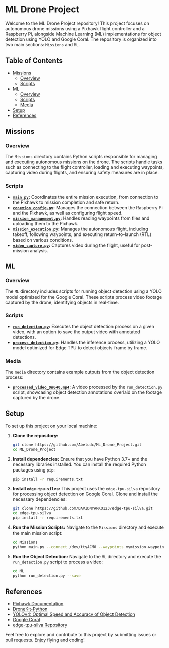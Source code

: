 # ML Drone Project

Welcome to the ML Drone Project repository! This project focuses on autonomous drone missions using a Pixhawk flight controller and a Raspberry Pi, alongside Machine Learning (ML) implementations for object detection using YOLO and Google Coral. The repository is organized into two main sections: `Missions` and `ML`.

## Table of Contents

- [Missions](#missions)
  - [Overview](#overview)
  - [Scripts](#scripts)
- [ML](#ml)
  - [Overview](#overview-1)
  - [Scripts](#scripts-1)
  - [Media](#media)
- [Setup](#setup)
- [References](#references)

## Missions

### Overview

The `Missions` directory contains Python scripts responsible for managing and executing autonomous missions on the drone. The scripts handle tasks such as connecting to the flight controller, loading and executing waypoints, capturing video during flights, and ensuring safety measures are in place.

### Scripts

- **[`main.py`](https://github.com/Abeludc/ML_Drone_Project/blob/main/Missions/main.py):** Coordinates the entire mission execution, from connection to the Pixhawk to mission completion and safe return.
- **[`conexion_config.py`](https://github.com/Abeludc/ML_Drone_Project/blob/main/Missions/conexion_config.py):** Manages the connection between the Raspberry Pi and the Pixhawk, as well as configuring flight speed.
- **[`mission_management.py`](https://github.com/Abeludc/ML_Drone_Project/blob/main/Missions/mission_management.py):** Handles reading waypoints from files and uploading them to the Pixhawk.
- **[`mission_execution.py`](https://github.com/Abeludc/ML_Drone_Project/blob/main/Missions/mission_execution.py):** Manages the autonomous flight, including takeoff, following waypoints, and executing return-to-launch (RTL) based on various conditions.
- **[`video_capture.py`](https://github.com/Abeludc/ML_Drone_Project/blob/main/Missions/video_capture.py):** Captures video during the flight, useful for post-mission analysis.

## ML

### Overview

The `ML` directory includes scripts for running object detection using a YOLO model optimized for the Google Coral. These scripts process video footage captured by the drone, identifying objects in real-time.

### Scripts

- **[`run_detection.py`](https://github.com/Abeludc/ML_Drone_Project/blob/main/ML/run_detection.py):** Executes the object detection process on a given video, with an option to save the output video with annotated detections.
- **[`process_detection.py`](https://github.com/Abeludc/ML_Drone_Project/blob/main/ML/process_detection.py):** Handles the inference process, utilizing a YOLO model optimized for Edge TPU to detect objects frame by frame.

### Media

The `media` directory contains example outputs from the object detection process:

- **[`processed_video_8n640.mp4`](https://github.com/Abeludc/ML_Drone_Project/blob/main/ML/media/processed_video_8n640.mp4):** A video processed by the `run_detection.py` script, showcasing object detection annotations overlaid on the footage captured by the drone.

## Setup

To set up this project on your local machine:

1. **Clone the repository:**
   ```bash
   git clone https://github.com/Abeludc/ML_Drone_Project.git
   cd ML_Drone_Project
   ```

2. **Install dependencies:**
   Ensure that you have Python 3.7+ and the necessary libraries installed. You can install the required Python packages using `pip`:
   ```bash
   pip install -r requirements.txt
   ```

3. **Install `edge-tpu-silva`:**
   This project uses the `edge-tpu-silva` repository for processing object detection on Google Coral. Clone and install the necessary dependencies:
   ```bash
   git clone https://github.com/DAVIDNYARKO123/edge-tpu-silva.git
   cd edge-tpu-silva
   pip install -r requirements.txt
   ```

4. **Run the Mission Scripts:**
   Navigate to the `Missions` directory and execute the main mission script:
   ```bash
   cd Missions
   python main.py --connect /dev/ttyACM0 --waypoints mymission.waypoints
   ```

5. **Run the Object Detection:**
   Navigate to the `ML` directory and execute the `run_detection.py` script to process a video:
   ```bash
   cd ML
   python run_detection.py --save
   ```

## References

- [Pixhawk Documentation](https://docs.px4.io/)
- [DroneKit-Python](http://python.dronekit.io/)
- [YOLOv4: Optimal Speed and Accuracy of Object Detection](https://arxiv.org/abs/2004.10934)
- [Google Coral](https://coral.ai/)
- [edge-tpu-silva Repository](https://github.com/DAVIDNYARKO123/edge-tpu-silva)

Feel free to explore and contribute to this project by submitting issues or pull requests. Enjoy flying and coding!
